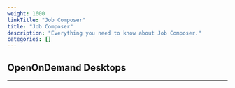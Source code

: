 ```yaml
---
weight: 1600
linkTitle: "Job Composer"
title: "Job Composer"
description: "Everything you need to know about Job Composer."
categories: []
---
```


## OpenOnDemand Desktops
---

<!-- {{< treeview display="tree" />}} -->

<!-- Changes and update:
* Last reviewed on: Jul 04, 2025.
-->
